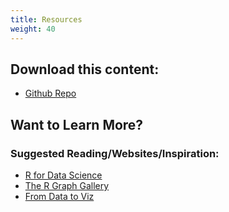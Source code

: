 ```yaml
---
title: Resources
weight: 40
---
```


## Download this content: 

* [Github Repo]()

## Want to Learn More? 

### Suggested Reading/Websites/Inspiration: 

* [R for Data Science](<https://r4ds.had.co.nz/>)
* [The R Graph Gallery](<https://www.r-graph-gallery.com/index.html>)
* [From Data to Viz](<https://www.data-to-viz.com/>)





